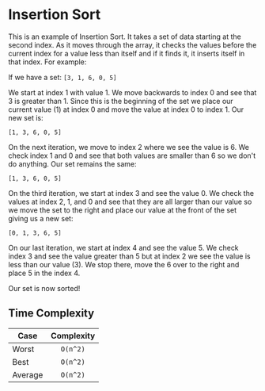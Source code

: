 # Insertion Sort

This is an example of Insertion Sort. It takes a set of data starting at
the second index. As it moves through the array, it checks the values
before the current index for a value less than itself and if it finds it,
it inserts itself in that index. For example:

If we have a set: `[3, 1, 6, 0, 5]`

We start at index 1 with value 1.  We move backwards to index 0 and see that 3
is greater than 1. Since this is the beginning of the set we place our current
value (1) at index 0 and move the value at index 0 to index 1. Our new set is:

```
[1, 3, 6, 0, 5]
```

On the next iteration, we move to index 2 where we see the value is 6. We
check index 1 and 0 and see that both values are smaller than 6 so we don't
do anything. Our set remains the same:

```
[1, 3, 6, 0, 5]
```

On the third iteration, we start at index 3 and see the value 0. We check
the values at index 2, 1, and 0 and see that they are all larger than our
value so we move the set to the right and place our value at the front of
the set giving us a new set:

```
[0, 1, 3, 6, 5]
```

On our last iteration, we start at index 4 and see the value 5. We check
index 3 and see the value greater than 5 but at index 2 we see the value is
less than our value (3). We stop there, move the 6 over to the right and
place 5 in the index 4.

Our set is now sorted!

## Time Complexity

| Case      | Complexity |
| --------- |:----------:|
| Worst     | `O(n^2)`   |
| Best      | `O(n^2)`   |
| Average   | `O(n^2)`   |
